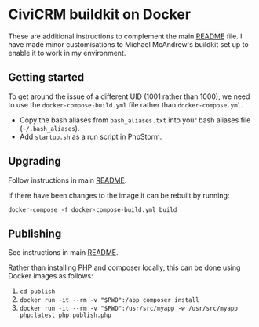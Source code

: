 # CiviCRM buildkit on Docker

These are additional instructions to complement the main [README](README.md) file. I have made minor customisations to Michael McAndrew's buildkit set up to enable it to work in my environment.

## Getting started

To get around the issue of a different UID (1001 rather than 1000), we need to use the `docker-compose-build.yml` file rather than `docker-compose.yml`.

* Copy the bash aliases from `bash_aliases.txt` into your bash aliases file (`~/.bash_aliases`).
* Add `startup.sh` as a run script in PhpStorm.

## Upgrading

Follow instructions in main [README](README.md).

If there have been changes to the image it can be rebuilt by running: 

`docker-compose -f docker-compose-build.yml build`

## Publishing

See instructions in main [README](README.md).

Rather than installing PHP and composer locally, this can be done using Docker images as follows:

1. `cd publish`
1. `docker run -it --rm -v "$PWD":/app composer install`
1. `docker run -it --rm -v "$PWD":/usr/src/myapp -w /usr/src/myapp php:latest php publish.php`